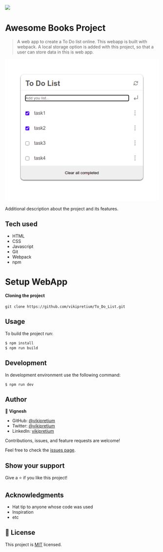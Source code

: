 ![](https://img.shields.io/badge/Microverse-blueviolet)

# Awesome Books Project

> A web app to create a To Do list online. This webapp is built with webpack. A local storage option is added with this project, so that a user can store data in this is web app. 

![screenshot](./src/asset/images/ss1.png)

Additional description about the project and its features.

## Tech used

- HTML
- CSS
- Javascript
- Git
- Webpack
- npm

# Setup WebApp

#### Cloning the project

```
git clone https://github.com/vikipretium/To_Do_List.git 
```
## Usage

To build the project run:

```
$ npm install
$ npm run build
```

## Development

In development environment use the following command:

```
$ npm run dev
```

## Author

👤 **Vignesh**

- GitHub: [@vikipretium](https://github.com/vikipretium)
- Twitter: [@vikipretium](https://twitter.com/vikipretium)
- LinkedIn: [vikipretium](https://linkedin.com/in/vikipretium)

Contributions, issues, and feature requests are welcome!

Feel free to check the [issues page](../../issues/).

## Show your support

Give a ⭐️ if you like this project!

## Acknowledgments

- Hat tip to anyone whose code was used
- Inspiration
- etc

## 📝 License

This project is [MIT](./MIT.md) licensed.
